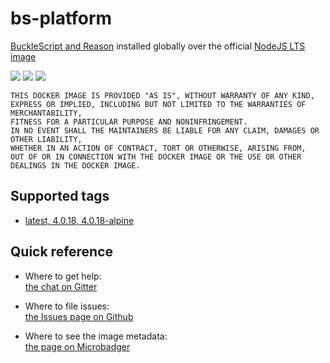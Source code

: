 # bs-platform

[BuckleScript and Reason](https://www.npmjs.com/package/bs-platform) installed globally over the official [NodeJS LTS image](https://hub.docker.com/_/node)

[url]: https://microbadger.com/images/andreysenov/bs-platform
[![](https://images.microbadger.com/badges/version/andreysenov/bs-platform.svg)][url]
[![](https://images.microbadger.com/badges/image/andreysenov/bs-platform.svg)][url]
[![](https://images.microbadger.com/badges/commit/andreysenov/bs-platform.svg)][url]

```
THIS DOCKER IMAGE IS PROVIDED "AS IS", WITHOUT WARRANTY OF ANY KIND,
EXPRESS OR IMPLIED, INCLUDING BUT NOT LIMITED TO THE WARRANTIES OF MERCHANTABILITY,
FITNESS FOR A PARTICULAR PURPOSE AND NONINFRINGEMENT.
IN NO EVENT SHALL THE MAINTAINERS BE LIABLE FOR ANY CLAIM, DAMAGES OR OTHER LIABILITY,
WHETHER IN AN ACTION OF CONTRACT, TORT OR OTHERWISE, ARISING FROM,
OUT OF OR IN CONNECTION WITH THE DOCKER IMAGE OR THE USE OR OTHER DEALINGS IN THE DOCKER IMAGE.
```

## Supported tags

* [latest, 4.0.18, 4.0.18-alpine](https://github.com/AndreySenov/dockerfiles/blob/master/bs-platform/Dockerfile)

## Quick reference

* Where to get help:<br>
[the chat on Gitter](https://gitter.im/_dockerfiles/community)

* Where to file issues:<br>
[the Issues page on Github](https://github.com/AndreySenov/dockerfiles/issues)

* Where to see the image metadata:<br>
[the page on Microbadger][url]
